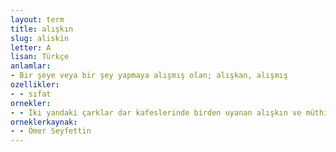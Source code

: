 ```yaml
---
layout: term
title: alışkın
slug: aliskin
letter: A
lisan: Türkçe
anlamlar:
- Bir şeye veya bir şey yapmaya alışmış olan; alışkan, alışmış
ozellikler:
- - sıfat
ornekler:
- - İki yandaki çarklar dar kafeslerinde birden uyanan alışkın ve müthiş deniz aygırları gibi hiddetli bir gürültü çıkararak kımıldandı.
orneklerkaynak:
- - Ömer Seyfettin
---
```

